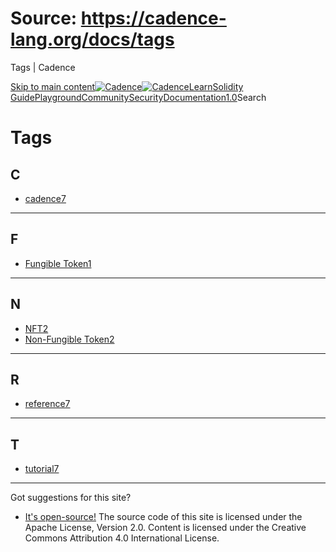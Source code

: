 # Source: https://cadence-lang.org/docs/tags




Tags | Cadence




[Skip to main content](#__docusaurus_skipToContent_fallback)[![Cadence](/img/logo.svg)![Cadence](/img/logo.svg)](/)[Learn](/learn)[Solidity Guide](/docs/solidity-to-cadence)[Playground](https://play.flow.com/)[Community](/community)[Security](https://flow.com/flow-responsible-disclosure/)[Documentation](/docs/)[1.0](/docs/)Search
# Tags

## C[​](#C "Direct link to C")

* [cadence7](/docs/tags/cadence)

---

## F[​](#F "Direct link to F")

* [Fungible Token1](/docs/tags/fungible-token)

---

## N[​](#N "Direct link to N")

* [NFT2](/docs/tags/nft)
* [Non-Fungible Token2](/docs/tags/non-fungible-token)

---

## R[​](#R "Direct link to R")

* [reference7](/docs/tags/reference)

---

## T[​](#T "Direct link to T")

* [tutorial7](/docs/tags/tutorial)

---

Got suggestions for this site? 

* [It's open-source!](https://github.com/onflow/cadence-lang.org)
The source code of this site is licensed under the Apache License, Version 2.0.
Content is licensed under the Creative Commons Attribution 4.0 International License.

